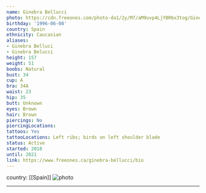```yaml
---
name: Ginebra Bellucci
photo: https://cdn.freeones.com/photo-da1/2y/M7/aM9uvp4LjYBR6x3tog/Ginebra-Bellucci-avatar-001_teaser.jpg?c=1580139349
birthday: '1996-06-08'
country: Spain
ethnicity: Caucasian
aliases:
- Ginebra Belluci
- Ginebra Belucci
height: 157
weight: 51
boobs: Natural
bust: 34
cup: A
bra: 34A
waist: 23
hip: 35
butt: Unknown
eyes: Brown
hair: Brown
piercings: No
piercingLocations:
tattoos: Yes
tattooLocations: Left ribs; birds on left shoulder blade
status: Active
started: 2018
until: 2021
link: https://www.freeones.ca/ginebra-bellucci/bio
---
```

country: [[Spain]]
![photo](https://cdn.freeones.com/photo-da1/2y/M7/aM9uvp4LjYBR6x3tog/Ginebra-Bellucci-avatar-001_teaser.jpg?c=1580139349)
***

